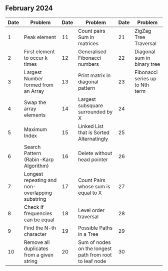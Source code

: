## February 2024

| Date | Problem                                         | Date | Problem                                                 | Date | Problem                         |
| ---- | ----------------------------------------------- | ---- | ------------------------------------------------------- | ---- | ------------------------------- |
| 1    | Peak element                                    | 11   | Count pairs Sum in matrices                             | 21   | ZigZag Tree Traversal           |
| 2    | First element to occur k times                  | 12   | Generalised Fibonacci numbers                           | 22   | Diagonal sum in binary tree     |
| 3    | Largest Number formed from an Array             | 13   | Print matrix in diagonal pattern                        | 23   | Fibonacci series up to Nth term |
| 4    | Swap the array elements                         | 14   | Largest subsquare surrounded by X                       | 24   |                                 |
| 5    | Maximum Index                                   | 15   | Linked List that is Sorted Alternatingly                | 25   |                                 |
| 6    | Search Pattern (Rabin-Karp Algorithm)           | 16   | Delete without head pointer                             | 26   |                                 |
| 7    | Longest repeating and non-overlapping substring | 17   | Count Pairs whose sum is equal to X                     | 27   |                                 |
| 8    | Check if frequencies can be equal               | 18   | Level order traversal                                   | 28   |                                 |
| 9    | Find the N-th character                         | 19   | Possible Paths in a Tree                                | 29   |                                 |
| 10   | Remove all duplicates from a given string       | 20   | Sum of nodes on the longest path from root to leaf node | 30   |                                 |
